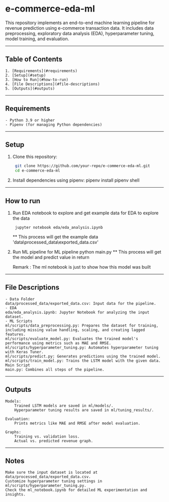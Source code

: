 # e-commerce-eda-ml
This repository implements an end-to-end machine learning pipeline for revenue prediction using e-commerce transaction data. It includes data preprocessing, exploratory data analysis (EDA), hyperparameter tuning, model training, and evaluation.

---

## Table of Contents
    1. [Requirements](#requirements)
    2. [Setup](#setup)
    3. [How to Run](#how-to-run)
    4. [File Descriptions](#file-descriptions)
    5. [Outputs](#outputs)

---

## Requirements

    - Python 3.9 or higher
    - Pipenv (for managing Python dependencies)

---

## Setup

1. Clone this repository:
   ```bash
    git clone https://github.com/your-repo/e-commerce-eda-ml.git
    cd e-commerce-eda-ml

2. Install dependencies using pipenv:
    pipenv install
    pipenv shell

---

## How to run
1. Run EDA notebook to explore and get example data
    for EDA to explore the data

        jupyter notebook eda/eda_analysis.ipynb
    ** This process will get the example data 'data\processed_data\exported_data.csv'

2. Run ML pipeline
    for ML pipeline
        python main.py
    ** This process will get the model and predict value in return

    Remark : The ml notebook is just to show how this model was built

---

## File Descriptions
    - Data Folder
    data/processed_data/exported_data.csv: Input data for the pipeline.
    - EDA
    eda/eda_analysis.ipynb: Jupyter Notebook for analyzing the input dataset.
    - ML Scripts
    ml/scripts/data_preprocessing.py: Prepares the dataset for training, including missing value handling, scaling, and creating lagged features.
    ml/scripts/evaluate_model.py: Evaluates the trained model's performance using metrics such as MAE and RMSE.
    ml/scripts/hyperparameter_tuning.py: Automates hyperparameter tuning with Keras Tuner.
    ml/scripts/predict.py: Generates predictions using the trained model.
    ml/scripts/train_model.py: Trains the LSTM model with the given data.
    Main Script
    main.py: Combines all steps of the pipeline.

---

## Outputs
    Models:
        Trained LSTM models are saved in ml/models/.
        Hyperparameter tuning results are saved in ml/tuning_results/.

    Evaluation:
        Prints metrics like MAE and RMSE after model evaluation.

    Graphs:
        Training vs. validation loss.
        Actual vs. predicted revenue graph.

---

## Notes
    Make sure the input dataset is located at data/processed_data/exported_data.csv.
    Customize hyperparameter tuning settings in ml/scripts/hyperparameter_tuning.py.
    Check the ml_notebook.ipynb for detailed ML experimentation and insights.